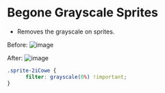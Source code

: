 # Begone Grayscale Sprites
- Removes the grayscale on sprites. 

Before:
![image](https://user-images.githubusercontent.com/72931279/113444635-483fa080-93c2-11eb-8d56-e2f8a44c9aa0.png)


After:
![image](https://user-images.githubusercontent.com/72931279/113444571-23e3c400-93c2-11eb-9636-25e553395951.png)

```css
.sprite-2iCowe {
      filter: grayscale(0%) !important;
}
```
